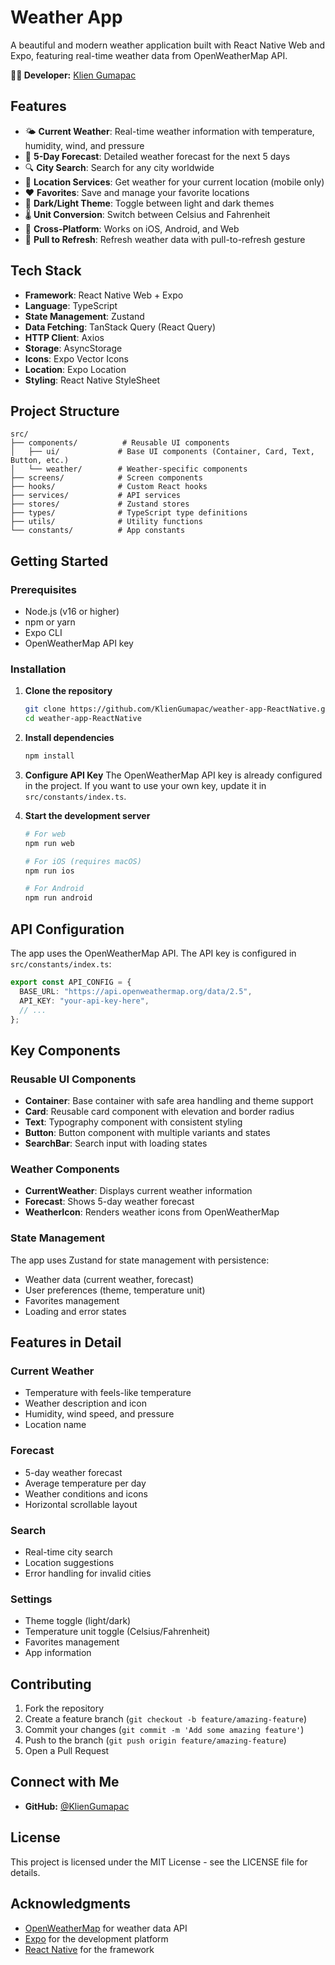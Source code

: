 # Weather App

A beautiful and modern weather application built with React Native Web and Expo, featuring real-time weather data from OpenWeatherMap API.

**👨‍💻 Developer:** [Klien Gumapac](https://github.com/KlienGumapac)

## Features

- 🌤️ **Current Weather**: Real-time weather information with temperature, humidity, wind, and pressure
- 📅 **5-Day Forecast**: Detailed weather forecast for the next 5 days
- 🔍 **City Search**: Search for any city worldwide
- 📍 **Location Services**: Get weather for your current location (mobile only)
- ❤️ **Favorites**: Save and manage your favorite locations
- 🌙 **Dark/Light Theme**: Toggle between light and dark themes
- 🌡️ **Unit Conversion**: Switch between Celsius and Fahrenheit
- 📱 **Cross-Platform**: Works on iOS, Android, and Web
- 🔄 **Pull to Refresh**: Refresh weather data with pull-to-refresh gesture

## Tech Stack

- **Framework**: React Native Web + Expo
- **Language**: TypeScript
- **State Management**: Zustand
- **Data Fetching**: TanStack Query (React Query)
- **HTTP Client**: Axios
- **Storage**: AsyncStorage
- **Icons**: Expo Vector Icons
- **Location**: Expo Location
- **Styling**: React Native StyleSheet

## Project Structure

```
src/
├── components/          # Reusable UI components
│   ├── ui/             # Base UI components (Container, Card, Text, Button, etc.)
│   └── weather/        # Weather-specific components
├── screens/            # Screen components
├── hooks/              # Custom React hooks
├── services/           # API services
├── stores/             # Zustand stores
├── types/              # TypeScript type definitions
├── utils/              # Utility functions
└── constants/          # App constants
```

## Getting Started

### Prerequisites

- Node.js (v16 or higher)
- npm or yarn
- Expo CLI
- OpenWeatherMap API key

### Installation

1. **Clone the repository**

   ```bash
   git clone https://github.com/KlienGumapac/weather-app-ReactNative.git
   cd weather-app-ReactNative
   ```

2. **Install dependencies**

   ```bash
   npm install
   ```

3. **Configure API Key**
   The OpenWeatherMap API key is already configured in the project. If you want to use your own key, update it in `src/constants/index.ts`.

4. **Start the development server**

   ```bash
   # For web
   npm run web

   # For iOS (requires macOS)
   npm run ios

   # For Android
   npm run android
   ```

## API Configuration

The app uses the OpenWeatherMap API. The API key is configured in `src/constants/index.ts`:

```typescript
export const API_CONFIG = {
  BASE_URL: "https://api.openweathermap.org/data/2.5",
  API_KEY: "your-api-key-here",
  // ...
};
```

## Key Components

### Reusable UI Components

- **Container**: Base container with safe area handling and theme support
- **Card**: Reusable card component with elevation and border radius
- **Text**: Typography component with consistent styling
- **Button**: Button component with multiple variants and states
- **SearchBar**: Search input with loading states

### Weather Components

- **CurrentWeather**: Displays current weather information
- **Forecast**: Shows 5-day weather forecast
- **WeatherIcon**: Renders weather icons from OpenWeatherMap

### State Management

The app uses Zustand for state management with persistence:

- Weather data (current weather, forecast)
- User preferences (theme, temperature unit)
- Favorites management
- Loading and error states

## Features in Detail

### Current Weather

- Temperature with feels-like temperature
- Weather description and icon
- Humidity, wind speed, and pressure
- Location name

### Forecast

- 5-day weather forecast
- Average temperature per day
- Weather conditions and icons
- Horizontal scrollable layout

### Search

- Real-time city search
- Location suggestions
- Error handling for invalid cities

### Settings

- Theme toggle (light/dark)
- Temperature unit toggle (Celsius/Fahrenheit)
- Favorites management
- App information

## Contributing

1. Fork the repository
2. Create a feature branch (`git checkout -b feature/amazing-feature`)
3. Commit your changes (`git commit -m 'Add some amazing feature'`)
4. Push to the branch (`git push origin feature/amazing-feature`)
5. Open a Pull Request

## Connect with Me

- **GitHub:** [@KlienGumapac](https://github.com/KlienGumapac)

## License

This project is licensed under the MIT License - see the LICENSE file for details.

## Acknowledgments

- [OpenWeatherMap](https://openweathermap.org/) for weather data API
- [Expo](https://expo.dev/) for the development platform
- [React Native](https://reactnative.dev/) for the framework
